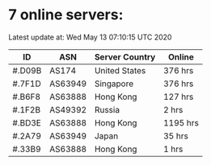 # 7 online servers:

Latest update at: Wed May 13 07:10:15 UTC 2020

| ID | ASN | Server Country | Online |
| -- | --- | -------------- | ------ |
| #.D09B | AS174 | United States | 376 hrs |
| #.7F1D | AS63949 | Singapore | 376 hrs |
| #.B6F8 | AS63888 | Hong Kong | 127 hrs |
| #.1F2B | AS49392 | Russia | 2 hrs |
| #.BD3E | AS63888 | Hong Kong | 1195 hrs |
| #.2A79 | AS63949 | Japan | 35 hrs |
| #.33B9 | AS63888 | Hong Kong | 1 hrs |

